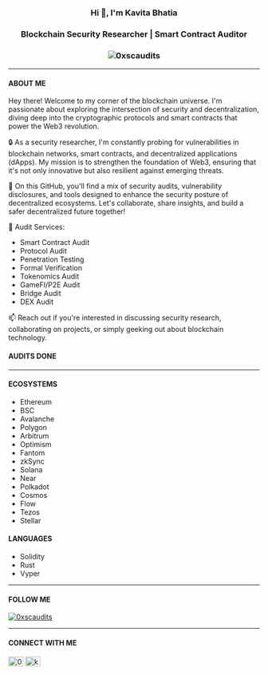 
<h3><div align="center"><strong>Hi 👋, I'm Kavita Bhatia</strong></div></h3>
<h3><div align="center"><strong>Blockchain Security Researcher | Smart Contract Auditor</strong></div></h3>
<h3><div align="center"> <img src="https://komarev.com/ghpvc/?username=0xscaudits&label=Profile%20views&color=0e75b6&style=flat" alt="0xscaudits" /></div></h3>

___

#### **__ABOUT ME__** 
Hey there! Welcome to my corner of the blockchain universe. I'm passionate about exploring the intersection of security and decentralization, diving deep into the cryptographic protocols and smart contracts that power the Web3 revolution.

🔒 As a security researcher, I'm constantly probing for vulnerabilities in blockchain networks, smart contracts, and decentralized applications (dApps). My mission is to strengthen the foundation of Web3, ensuring that it's not only innovative but also resilient against emerging threats.

🚀 On this GitHub, you'll find a mix of security audits, vulnerability disclosures, and tools designed to enhance the security posture of decentralized ecosystems. Let's collaborate, share insights, and build a safer decentralized future together!

💼 Audit Services:
- Smart Contract Audit
- Protocol Audit
- Penetration Testing
- Formal Verification
- Tokenomics Audit
- GameFI/P2E Audit
- Bridge Audit
- DEX Audit

📫 Reach out if you're interested in discussing security research, collaborating on projects, or simply geeking out about blockchain technology. 

#### AUDITS DONE

___

#### **__ECOSYSTEMS__**
- Ethereum
- BSC
- Avalanche
- Polygon
- Arbitrum
- Optimism
- Fantom
- zkSync
- Solana
- Near
- Polkadot
- Cosmos
- Flow
- Tezos
- Stellar

#### **__LANGUAGES__**
- Solidity
- Rust
- Vyper
___
<!--#### **__CERTIFICATIONS__** -->

#### **__FOLLOW ME__**
<p align="left"> <a href="https://twitter.com/0xscaudits" target="blank"><img src="https://img.shields.io/twitter/follow/0xscaudits?logo=twitter&style=for-the-badge" alt="0xscaudits" /></a> </p>

___
#### **__CONNECT WITH ME__**
<p align="left">
<a href="https://twitter.com/0xscaudits" target="blank"><img align="center" src="https://raw.githubusercontent.com/rahuldkjain/github-profile-readme-generator/master/src/images/icons/Social/twitter.svg" alt="0xscaudits" height="20" width="30" /></a>
<a href="https://linkedin.com/in/kb211" target="blank"><img align="center" src="https://raw.githubusercontent.com/rahuldkjain/github-profile-readme-generator/master/src/images/icons/Social/linked-in-alt.svg" alt="kb211" height="20" width="30" /></a>
</p>



 
